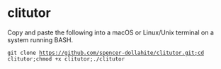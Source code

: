 # clitutor

Copy and paste the following into a macOS or Linux/Unix terminal on a system running BASH.

<code>git clone https://github.com/spencer-dollahite/clitutor.git;cd clitutor;chmod +x clitutor;./clitutor</code>
